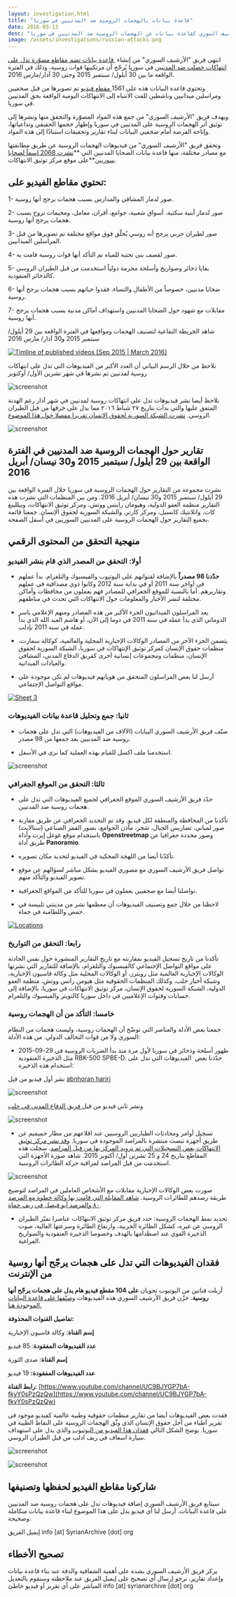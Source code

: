 ```yaml
---
layout: investigation.html
title: "قاعدة بيانات بالهجمات الروسية ضد المدنيين في سوريا"
date: 2016-05-13
desc: "بيان حول الأدلة البصرية التي جمعها الأرشيف السوري كقاعدة بيانات عن الهجمات الروسية ضد المدنيين في سوريا"
image: /assets/investigations/russian-attacks.png
---
```


انتهى فريق "الأرشيف السوري" من إنشاء [&nbsp;قاعدة بيانات تضم مقاطع مصوّرة تدل على انتهاكات حصلت ضد المدنيين](https://syrianarchive.org/en/database?collection=Civilian%20casualties%20as%20a%20result%20of%20alleged%20russian%20attacks) في سوريا يُرجّح أن مرتكبيها قوات روسية، وذلك في الفترة الواقعة ما بين 30 أيلول/ سبتمبر 2015 وحتى 30 آذار/مارس 2016.

وتحتوي قاعدة البيانات هذه على 1561[ مقطع فيديو](https://syrianarchive.org/en/database?collection=Civilian%20casualties%20as%20a%20result%20of%20alleged%20russian%20attacks) تم تصويرها من قبل صحفيين ومراسلين ميدانيين وناشطين للفت الانتباه إلى الانتهاكات اليومية الواقعة بحق المدنيين في سوريا.

ويهدف فريق "الأرشيف السوري" من جمع هذه المواد المصوّرة والتحقق منها ونشرها إلى توثيق أثر الهجمات الروسية على المدنيين في سوريا وإظهار حجمها الحقيقي وتداعياتها، وإتاحة الفرصة أمام صحفيي البيانات لبناء تقارير وتحقيقات استنادًا إلى هذه المواد.

وتحقق فريق "الأرشيف السوري" من فيديوهات الهجمات الروسية عن طريق مطابقتها مع مصادر مختلفة، منها قاعدة بيانات الضحايا المدنيين التي **[نشرت 2068 إسماً لضحايا سوريين](http://www.vdc-sy.info/index.php/en/martyrs/1/c29ydGJ5PWEua2lsbGVkX2RhdGV8c29ydGRpcj1ERVNDfGFwcHJvdmVkPXZpc2libGV8ZXh0cmFkaXNwbGF5PTB8c3RhdHVzPTF8NT1SdXNzaWFufA==)**على موقع مركز توثيق الانتهاكات.

## تحتوي مقاطع الفيديو على:

1- صور لدمار المشافي والمدارس بسبب هجمات يرجح أنها روسية.

2- صور لدمار أبنية سكنية، أسواق شعبية، جوامع، أفران، معامل، ومخيمات نزوح بسبب هجمات يرجح أنها روسية.

3- صور لطيران حربي يرجح أنه روسي يُحلّق فوق مواقع مختلفة تم تصويرها من قبل المراسلين الميدانيين.

4- صور لقصف بنى تحتية للمياه تم التأكد أنها قوات روسية قامت به.

5- بقايا ذخائر وصواريخ وأسلحة محرمة دولياً استخدمت من قبل الطيران الروسي كالذخائر العنقودية.

6- ضحايا مدنيين، خصوصاً من الأطفال والنساء، فقدوا حياتهم بسبب هجمات يرجح أنها روسية.

7- مقابلات مع شهود حول الضحايا المدنيين واستهداف أماكن مدنية بسبب هجمات يرجح أنها روسية.

شاهد الخريطة التفاعية لتصنيف الهجمات ومواقعها&nbsp;في الفترة الواقعة بين 29 أيلول/ سبتمبر 2015 و30 آذار/ مارس 2016

<div class="tableauPlaceholder" id="viz1471964642657" style="position: relative"><noscript><a href='https:&#47;&#47;syrianarchive.org&#47;'><img alt='Timline of published videos [Sep 2015 | March 2016] ' src='https:&#47;&#47;public.tableau.com&#47;static&#47;images&#47;At&#47;Attackedlocations-monthlySep2015March2016&#47;TimlineofpublishedvideosSep2015March2016&#47;1_rss.png' style='border: none' /></a></noscript><object class="tableauViz" style="display:none;"><param name="host_url" value="https%3A%2F%2Fpublic.tableau.com%2F"><param name="site_root" value=""><param name="name" value="Attackedlocations-monthlySep2015March2016/TimlineofpublishedvideosSep2015March2016"><param name="tabs" value="no"><param name="toolbar" value="yes"><param name="static_image" value="https://public.tableau.com/static/images/At/Attackedlocations-monthlySep2015March2016/TimlineofpublishedvideosSep2015March2016/1.png"><param name="animate_transition" value="yes"><param name="display_static_image" value="yes"><param name="display_spinner" value="yes"><param name="display_overlay" value="yes"><param name="display_count" value="yes"></object></div><script type="text/javascript">                    var divElement = document.getElementById('viz1471964642657');                    var vizElement = divElement.getElementsByTagName('object')[0];                    vizElement.style.width='100%';vizElement.style.height=(divElement.offsetWidth*0.75)+'px';                    var scriptElement = document.createElement('script');                    scriptElement.src = 'https://public.tableau.com/javascripts/api/viz_v1.js';                    vizElement.parentNode.insertBefore(scriptElement, vizElement);                </script>

نلاحظ من خلال الرسم البياني أن العدد الأكبر من الفيديوهات التي تدل على انتهاكات روسية لمدنيين تم نشرها في شهر تشرين الأول/ أوكتوبر

![screenshot](/assets/timeline_russianattacks.png)

نلاحظ أيضا نشر فيديوهات تدل على انتهاكات روسية لمدنيين في شهر آذار رغم الهدنة المتفق عليها والتي بدأت بتاريخ ٢٧ شباط ٢٠١٦ مما يدل على خرقها من قبل الطيران الروسي. [نشرت الشبكة السورية لحقوق الإنسان تقريرا مفصلا حول هذا الموضوع](http://sn4hr.org/arabic/2016/03/15/5791/).

![screenshot](/assets/timelinemarch.png)

## تقارير حول الهجمات الروسية ضد المدنيين في الفترة الواقعة بين 29 أيلول/ سبتمبر 2015 و30 نيسان/ أبريل 2016

نشرت مجموعة من التقارير حول الهجمات الروسية في سوريا خلال الفترة الواقعة بين 29 أيلول/ سبتمبر 2015 و30 نيسان/ أبريل 2016\. ومن بين المنظمات التي نشرت هذه التقارير منظمة العفو الدولية، وهيومان رايتس ووتش، ومركز توثيق الانتهاكات، وبيللينغ كات، واتلانتيك كانسيل، ومركز كارتر، والشبكة السورية لحقوق الإنسان. جمعنا قائمة بجميع التقارير حول الهجمات الروسية على المدنيين السوريين في أسفل الصفحة.

## منهجية التحقق من المحتوى الرقمي

### أولا: التحقق من المصدر الذي قام بنشر الفيديو

* **حدّدنا 98 مصدراً** بالإضافة لقنواتهم على اليوتيوب والفيسبوك والتلغرام. بدأ عملهم في أواخر سنة 2011 أو في بداية سنة 2012 وكانوا ذوي مصداقية في عملهم وتقاريرهم. أما بالنسبة للموقع الجغرافي للمصادر فهم يعملون من محافظات وأماكن مختلفة لنشر الأخبار والمعلومات حول الانتهاكات التي تحدث في مناطقهم.

* يعد المراسلون الميدانيون الجزء الأكبر من هذه المصادر ومنهم الإعلامي ياسر الدوماني الذي بدأ عمله في سنة 2011 في دوما إلى الآن، أو هاشم العبد الله الذي بدأ عمله في سنة 2011 بإدلب.

* يتضمن الجزء الآخر من المصادر الوكالات الإخبارية المحلية والعالمية، كوكالة سمارت، منظمات حقوق الإنسان كمركز توثيق الإنتهاكات في سوريا، الشبكة السورية لحقوق الإنسان، منظمات ومجموعات إنسانية أخرى كفريق الدفاع المدني، المشافي والعيادات الميدانية.

* أرسل لنا بعض المراسلون المتحقق من هوياتهم فيديوهات لم تكن موجودة على مواقع التواصل الإجتماعي.

<div class="tableauPlaceholder" id="viz1471964762684" style="position: relative"><noscript><a href='https:&#47;&#47;syrianarchive.org&#47;'><img alt='Sheet 3 ' src='https:&#47;&#47;public.tableau.com&#47;static&#47;images&#47;At&#47;Attackedlocations-sourcesSep2015March2016&#47;Sheet3&#47;1_rss.png' style='border: none' /></a></noscript><object class="tableauViz" style="display:none;"><param name="host_url" value="https%3A%2F%2Fpublic.tableau.com%2F"><param name="site_root" value=""><param name="name" value="Attackedlocations-sourcesSep2015March2016/Sheet3"><param name="tabs" value="no"><param name="toolbar" value="yes"><param name="static_image" value="https://public.tableau.com/static/images/At/Attackedlocations-sourcesSep2015March2016/Sheet3/1.png"><param name="animate_transition" value="yes"><param name="display_static_image" value="yes"><param name="display_spinner" value="yes"><param name="display_overlay" value="yes"><param name="display_count" value="yes"></object></div><script type="text/javascript">                    var divElement = document.getElementById('viz1471964762684');                    var vizElement = divElement.getElementsByTagName('object')[0];                    vizElement.style.width='100%';vizElement.style.height=(divElement.offsetWidth*0.75)+'px';                    var scriptElement = document.createElement('script');                    scriptElement.src = 'https://public.tableau.com/javascripts/api/viz_v1.js';                    vizElement.parentNode.insertBefore(scriptElement, vizElement);                </script>

### ثانيا: جمع وتحليل قاعدة بيانات الفيديوهات
*   صنّف فريق الأرشيف السوري البيانات (الآلاف من الفيديوهات) التي تدل على هجمات روسية ضد المدنيين بعد جمعها من 98 مصدر.

*   استخدمنا ملف اكسل للقيام بهذه العملية كما نرى في الأسفل.

![screenshot](/assets/sheet.png)
### ثالثا: التحقق من الموقع الجغرافي

* حدّد فريق الأرشيف السوري الموقع الجغرافي لجميع الفيديوهات التي تدل على هجمات روسية ضد المدنيين.

* تأكدنا من المحافظة والمنطقة لكل فيديو. وقد تم التحديد الجغرافي عن طريق مقارنة صور لمباني، تضاريس الجبال، شجر، مآذن الجوامع، بصور القمر الصناعي (ستالايت) باستخدام موقع غوغل إيرث وأداة **Openstreetmap** وصور محددة جغرافيا عن طريق أداة **Panoramio**.

* تأكدّنا أيضا من اللهجة المحكية في الفيديو لتحديد مكان تصويره.

* تواصل فريق الأرشيف السوري مع مصوري الفيديو بشكل مباشر لسؤالهم عن موقع تصوير الفيديو والتأكد منهم.

* تواصلنا أيضا مع صحفيين يعملون في سوريا للتأكد من المواقع الجغرافية.

* لاحظنا من خلال جمع وتصنيف الفيديوهات أن معظمها نشر من مدينتي تلبيسة في حمص واللطامنة في حماة.

<div class="tableauPlaceholder" id="viz1471964577467" style="position: relative"><noscript><a href='#'><img alt='Locations ' src='https:&#47;&#47;public.tableau.com&#47;static&#47;images&#47;Ma&#47;MapofattackedlocationsinSyriaSep2015March2016&#47;Locations&#47;1_rss.png' style='border: none' /></a></noscript><object class="tableauViz" style="display:none;"><param name="host_url" value="https%3A%2F%2Fpublic.tableau.com%2F"><param name="site_root" value=""><param name="name" value="MapofattackedlocationsinSyriaSep2015March2016/Locations"><param name="tabs" value="no"><param name="toolbar" value="yes"><param name="static_image" value="https://public.tableau.com/static/images/Ma/MapofattackedlocationsinSyriaSep2015March2016/Locations/1.png"><param name="animate_transition" value="yes"><param name="display_static_image" value="yes"><param name="display_spinner" value="yes"><param name="display_overlay" value="yes"><param name="display_count" value="yes"></object></div><script type="text/javascript">                    var divElement = document.getElementById('viz1471964577467');                    var vizElement = divElement.getElementsByTagName('object')[0];                    vizElement.style.width='100%';vizElement.style.height=(divElement.offsetWidth*0.75)+'px';                    var scriptElement = document.createElement('script');                    scriptElement.src = 'https://public.tableau.com/javascripts/api/viz_v1.js';                    vizElement.parentNode.insertBefore(scriptElement, vizElement);                </script>

### رابعا: التحقق من التواريخ

تأكدنا من تاريخ تسجيل الفيديو بمقارنته مع تاريخ التقارير المنشورة حول نفس الحادثة على مواقع التواصل الإجتماعي كالفيسبوك والتلغرام، بالإضافة للتقارير التي نشرتها الوكالات الإخبارية العالمية مثل رويترز، أو الوكالات المحلية مثل وكالة قاسيون الإخبارية، وشبكة أخبار حلب، وكذلك المنظمات الحقوقية مثل هيومن راتس ووتش، منظمة العفو الدولية، الشبكة السورية لحقوق الإنسان، مركز توثيق الانتهاكات في سوريا، بالإضافة إلى حسابات وقنوات الإعلاميين في داخل سوريا كالتويتر والفيسبوك والتلغرام.

### خامسا: التأكد من أن الهجمات روسية

جمعنا بعض الأدلة والعناصر التي توضّح أن الهجمات روسية، وليست هجمات من النظام السوري ولا من قوات التحالف الدولي. من هذه الأدلة:

* ظهور أسلحة وذخائر في سوريا لأول مرة منذ بدأ الضربات الروسية في 29-09-2015 مثل الذخيرة العنقودية RBK-500 SPBE-D.&nbsp;حدّدنا بعض&nbsp; الفيديوهات التي تدل على استخدام هذه الذخيرة:

نشر أول فيديو من قبل [abnhoran hariri](https://syrianarchive.org/en/database?term=%20https://www.youtube.com/watch?v&after=2015-10-05&before=2015-10-07&unit=efd4dd2f)

![screenshot](/assets/cluster1.png)

ونشر ثاني فيديو من قبل[ فريق الدفاع المدني في حلب](https://syrianarchive.org/en/database?term=%20RU_2146&after=2015-10-21&before=2015-10-23&unit=7efa8e82)

![screenshot](/assets/cluster2.png)

* تسجيل أوامر ومحادثات الطياريين الروسيين عند اقلاعهم من مطار حميميم عن طريق أجهزة تنصت منتشرة بالمراصد الموجودة في سوريا. [وقد نشر مركز توثيق الانتهاكات بعض التسجيلات التي تم تزويد المركز بها من قبل المراصد](https://www.youtube.com/watch?v=EmWcfssz9r0). سجلت هذه المقاطع بتاريخ 24 و 25 تشرين أول/ أكتوبر 2015\. شاهد صورة الأجهزة التي استخدمت من قبل المراصد لمراقبة حركة الطائرات الروسية.

![screenshot](/assets/vdc.png)

صورت بعض الوكالات الإخبارية مقابلات مع الأشخاص العاملين في المراصد لتوضيح طريقة رصدهم للطائرات الروسية. [شاهد المقابلة التي قامت بها وكالة خطوة مع المرصد ٨٠ والمرصد أبو فيصل في ريف حماة](https://syrianarchive.org/en/database?after=2015-11-18&before=2015-11-20&unit=65f239d0).

* تحديد نمط الهجمات الروسية: حدد فريق مركز توثيق الانتهاكات عناصرا تميّز الطيران الروسي عن غيره، كشكل الطائرة الحربية، وارتفاع الطائرة وسرعتها العالية، صوت الذخيرة القوي عند اصطدامها بالهدف وخصوصا الذخيرة العنقودية والصواريخ الفراغية.

## **فقدان الفيديوهات التي تدل على هجمات يرجّح أنها روسية من الإنترنت**

أزيلت قناتين من اليوتيوب تحويان **على 104 مقطع فيديو هام يدل على هجمات يرجّح أنها روسية**. خزّن فريق الأرشيف السوري هذه الفيديوهات [وصنّفها على قاعدة البيانات الموجودة هنا.](https://syrianarchive.org/en/database?collection=Civilian%20casualties%20as%20a%20result%20of%20alleged%20russian%20attacks)

**تفاصيل القنوات المحذوفة:**

**إسم القناة**: وكالة قاسيون الإخبارية

**عدد الفيديوهات المفقودة**: 85 فيديو

**إسم القناة**: صدى الثورة

**عدد الفيديوهات المفقودة:** 19 فيديو

**رابط القناة**: [https://www.youtube.com/channel/UC9BJYGP7bA-fkyY0sPzQzQw](https://www.youtube.com/channel/UC9BJYGP7bA-fkyY0sPzQzQw)

فقدت بعض الفيديوهات أيضا من تقارير منظمات حقوقية وطبية عالمية كفيديو موجود في تقرير أطباء من أجل حقوق الإنسان الذي وثّق الهجمات الروسية على النقاط الطبية في سوريا. يوضح الشكل التالي [فقدان هذا الفيديو من اليوتيوب](https://www.youtube.com/watch?v=A4uhPXrU9hg) والذي يدل على استهداف سيارة اسعاف في ريف ادلب من قبل الطيران الروسي.

![screenshot](/assets/phr.png)

![screenshot](/assets/yt1.png)

## **شاركونا مقاطع الفيديو لحفظها وتصنيفها**

سيتابع فريق الأرشيف السوري إضافة فيديوهات تدل على هجمات روسية ضد المدنيين على قاعدة البيانات. أرسل لنا أي فيديو يدل على هذا الموضوع لبناء قاعدة بيانات متكاملة وصحيحة.

إيميل الفريق info [at] SyrianArchive [dot] org

## **تصحيح الأخطاء**

يركز فريق الأرشيف السوري بشدة على أهمية الشفافية والدقة عند بناء قاعدة بيانات وإعداد تقارير. نرجو إرسال أي تصحيح على إيميل الفريق عند ملاحظته وسنقوم بالتعديل المباشر على أي تقرير أو فيديو خاطئ info [at] syrianarchive [dot] org
